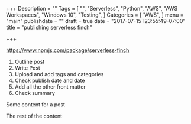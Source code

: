 +++
Description = ""
Tags = [
  "",
  "Serverless",
  "Python",
  "AWS",
  "AWS Workspaces",
  "Windows 10",
  "Testing",
]
Categories = [
  "AWS",
]
menu = "main"
publishdate = ""
draft = true
date = "2017-07-15T23:55:49-07:00"
title = "publishing serverless finch"

+++

https://www.npmjs.com/package/serverless-finch

1. Outline post
2. Write Post
3. Upload and add tags and categories
4. Check publish date and date
5. Add all the other front matter
6. Check summary


Some content for a post
<!--more-->

The rest of the content